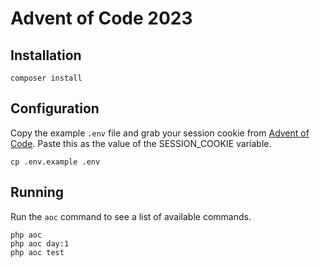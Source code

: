 # Advent of Code 2023

## Installation

```shell
composer install
```

## Configuration

Copy the example `.env` file and grab your session cookie from [Advent of Code](https://adventofcode.com). Paste this as
the value of the SESSION_COOKIE variable.

```shell
cp .env.example .env
```

## Running

Run the `aoc` command to see a list of available commands.

```shell
php aoc
php aoc day:1
php aoc test
```
